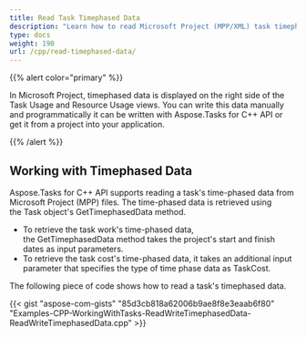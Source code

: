 ```yaml
---
title: Read Task Timephased Data
description: "Learn how to read Microsoft Project (MPP/XML) task timephased data using Aspose.Tasks for C++."
type: docs
weight: 190
url: /cpp/read-timephased-data/
---
```


{{% alert color="primary" %}}

In Microsoft Project, timephased data is displayed on the right side of the Task Usage and Resource Usage views. You can write this data manually and programmatically it can be written with Aspose.Tasks for C++ API or get it from a project into your application.

{{% /alert %}}

## **Working with Timephased Data**
Aspose.Tasks for C++ API supports reading a task's time-phased data from Microsoft Project (MPP) files. The time-phased data is retrieved using the Task object's GetTimephasedData method.

- To retrieve the task work's time-phased data, the GetTimephasedData method takes the project's start and finish dates as input parameters.
- To retrieve the task cost's time-phased data, it takes an additional input parameter that specifies the type of time phase data as TaskCost.

The following piece of code shows how to read a task's timephased data.

{{< gist "aspose-com-gists" "85d3cb818a62006b9ae8f8e3eaab6f80" "Examples-CPP-WorkingWithTasks-ReadWriteTimephasedData-ReadWriteTimephasedData.cpp" >}}
